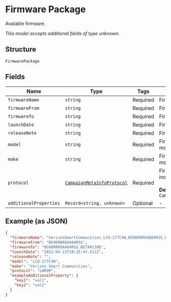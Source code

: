 
# Firmware Package

Available firmware.

*This model accepts additional fields of type unknown.*

## Structure

`FirmwarePackage`

## Fields

| Name | Type | Tags | Description |
|  --- | --- | --- | --- |
| `firmwareName` | `string` | Required | Firmware name. |
| `firmwareFrom` | `string` | Required | Firmware from version. |
| `firmwareTo` | `string` | Required | Firmware to version. |
| `launchDate` | `string` | Required | Firmware launch date. |
| `releaseNote` | `string` | Required | Firmware release note. |
| `model` | `string` | Required | Firmware applicable device model. |
| `make` | `string` | Required | Firmware applicable device make. |
| `protocol` | [`CampaignMetaInfoProtocol`](../../doc/models/campaign-meta-info-protocol.md) | Required | Firmware protocol. Valid values include: LWM2M, OMD-DM.<br><br>**Default**: `CampaignMetaInfoProtocol.LwM2M` |
| `additionalProperties` | `Record<string, unknown>` | Optional | - |

## Example (as JSON)

```json
{
  "firmwareName": "VerizonSmartCommunities_LCO-277C4N_BG96MAR04A04M1G_BG96MAR04A04M1G_BETA0130B",
  "firmwareFrom": "BG96MAR04A04M1G",
  "firmwareTo": "BG96MAR04A04M1G_BETA0130B",
  "launchDate": "2012-04-23T18:25:43.511Z",
  "releaseNote": "",
  "model": "LCO-277C4N",
  "make": "Verizon Smart Communities",
  "protocol": "LWM2M",
  "exampleAdditionalProperty": {
    "key1": "val1",
    "key2": "val2"
  }
}
```


